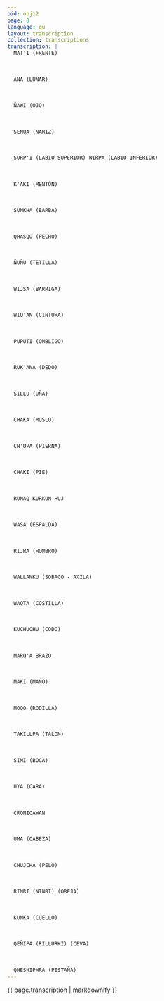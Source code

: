 ```yaml
---
pid: obj12
page: 8
language: qu
layout: transcription
collection: transcriptions
transcription: |
  MAT'I (FRENTE)
  
  
  
  ANA (LUNAR)
  
  
  
  ÑAWI (OJO)
  
  
  
  SENQA (NARIZ)
  
  
  
  SURP'I (LABIO SUPERIOR) WIRPA (LABIO INFERIOR)
  
  
  
  K'AKI (MENTÓN)
  
  
  
  SUNKHA (BARBA)
  
  
  
  QHASQO (PECHO)
  
  
  
  ÑUÑU (TETILLA)
  
  
  
  WIJSA (BARRIGA)
  
  
  
  WIQ'AN (CINTURA)
  
  
  
  PUPUTI (OMBLIGO)
  
  
  
  RUK'ANA (DEDO)
  
  
  
  SILLU (UÑA)
  
  
  
  CHAKA (MUSLO)
  
  
  
  CH'UPA (PIERNA)
  
  
  
  CHAKI (PIE)
  
  
  
  RUNAQ KURKUN HUJ
  
  
  
  WASA (ESPALDA)
  
  
  
  RIJRA (HOMBRO)
  
  
  
  WALLANKU (SOBACO - AXILA)
  
  
  
  WAQTA (COSTILLA)
  
  
  
  KUCHUCHU (CODO)
  
  
  
  MARQ'A BRAZO
  
  
  
  MAKI (MANO)
  
  
  
  MOQO (RODILLA)
  
  
  
  TAKILLPA (TALON)
  
  
  
  SIMI (BOCA)
  
  
  
  UYA (CARA)
  
  
  
  CRONICAWAN
  
  
  
  UMA (CABEZA)
  
  
  
  CHUJCHA (PELO)
  
  
  
  RINRI (NINRI) (OREJA)
  
  
  
  KUNKA (CUELLO)
  
  
  
  QEÑIPA (RILLURKI) (CEVA)
  
  
  
  QHESHIPHRA (PESTAÑA)
---
```


{{ page.transcription | markdownify }}
